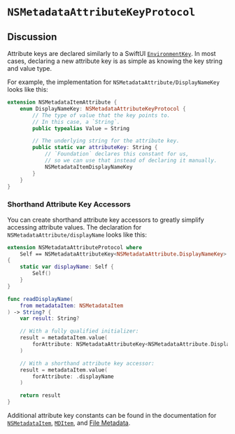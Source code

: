 # ``NSMetadataAttributeKeyProtocol``

## Discussion

Attribute keys are declared similarly to a SwiftUI
[`EnvironmentKey`](https://developer.apple.com/documentation/swiftui/environmentkey)\.
In most cases, declaring a new attribute key is as simple as knowing the key string and value type.

For example, the implementation for ``NSMetadataAttribute/DisplayNameKey`` looks like this:
```swift
extension NSMetadataItemAttribute {
	enum DisplayNameKey: NSMetadataAttributeKeyProtocol {
		// The type of value that the key points to.
		// In this case, a `String`.
		public typealias Value = String

		// The underlying string for the attribute key.
		public static var attributeKey: String {
			// `Foundation` declares this constant for us,
			// so we can use that instead of declaring it manually.
			NSMetadataItemDisplayNameKey
		}
	}
}
```


### Shorthand Attribute Key Accessors

You can create shorthand attribute key accessors to greatly simplify accessing attribute values.
The declaration for ``NSMetadataAttribute/displayName`` looks like this:
```swift
extension NSMetadataAttributeProtocol where
	Self == NSMetadataAttributeKey<NSMetadataAttribute.DisplayNameKey>
{
	static var displayName: Self {
		Self()
	}
}
```
```swift
func readDisplayName(
	from metadataItem: NSMetadataItem
) -> String? {
	var result: String?

	// With a fully qualified initializer:
	result = metadataItem.value(
		forAttribute: NSMetadataAttributeKey<NSMetadataAttribute.DisplayNameKey>()
	)

	// With a shorthand attribute key accessor:
	result = metadataItem.value(
		forAttribute: .displayName
	)

	return result
}
```


Additional attribute key constants can be found in the documentation for 
[`NSMetadataItem`](https://developer.apple.com/documentation/foundation/nsmetadataitem#1681152),
[`MDItem`](https://developer.apple.com/documentation/coreservices/file_metadata/mditem#1658393), and
[File Metadata](https://developer.apple.com/documentation/coreservices/file_metadata#2934150)\.
